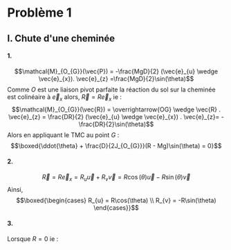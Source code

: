 # Problème 1
## I. Chute d'une cheminée
#### 1.
$$\mathcal{M}_{O_{G}}(\vec{P}) = -\frac{MgD}{2} (\vec{e}_{u} \wedge \vec{e}_{x}). \vec{e}_{z} =\frac{MgD}{2}\sin(\theta)$$
Comme $O$ est une liaison pivot parfaite la réaction du sol sur la cheminée est colinéaire à $\vec{e}_{x}$ alors, $\vec{R} = R\vec{e}_{x}$ ie : 
$$\mathcal{M}_{O_{G}}(\vec{R}) = \overrightarrow{OG} \wedge \vec{R} . \vec{e}_{z} = \frac{DR}{2} (\vec{e}_{u} \wedge \vec{e}_{x}) . \vec{e}_{z}= -\frac{DR}{2}\sin(\theta)$$
Alors en appliquant le TMC au point $G$ : 
$$\boxed{\ddot{\theta} + \frac{D}{2J_{O_{G}}}(R - Mg)\sin(\theta) = 0}$$

#### 2.
$$\vec{R} = R \vec{e}_{x} = R_{u}\vec{u} + R_{v}\vec{v} = R\cos(\theta)\vec{u} - R\sin(\theta)\vec{v}$$
Ainsi, 
$$\boxed{\begin{cases}
R_{u} = R\cos(\theta) \\
R_{v} = -R\sin(\theta)
\end{cases}}$$

#### 3.
Lorsque $R = 0$ ie : 
$$$$
